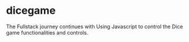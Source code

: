 # dicegame
The Fullstack journey continues with Using Javascript to control the Dice game functionalities and controls.
